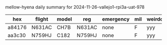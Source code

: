mellow-hyena daily summary for 2024-11-26-vallejo1-rpi3a-uat-978

|hex|flight|model|reg|emergency|mil|weirdo|
|--|--|--|--|--|--|--|
|a84176|N631AC|CH7B|N631AC|none|F|yyy|
|aa3c30|N759HJ|C182|N759HJ|none|F|yyy|
